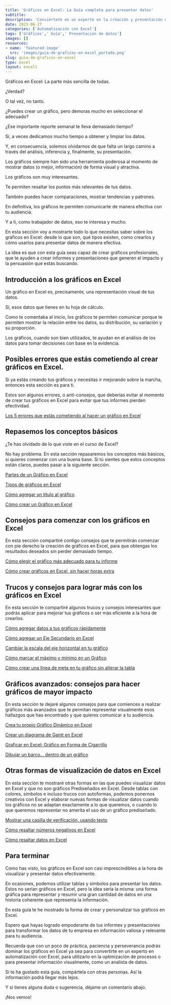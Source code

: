 ```yaml
---
title: 'Gráficos en Excel: La Guía completa para presentar datos'
subtitle: 
description: 'Conviértete en un experto en la creación y presentación de gráficos en Excel. Domina las habilidades necesarias para visualizar tus datos de manera efectiva.'
date: 2023-06-27
categories: ['Automatización con Excel']
tags: ['Gráficos',' Guía',' Presentación de datos']
images: []
resources: 
- name: 'featured-image'
  src: 'images/guia-de-graficos-en-excel_portada.png'
slug: guia-de-graficos-en-excel
type: excel
layout: excel1
---
```


Gráficos en Excel: La parte más sencilla de todas.

¿Verdad?

O tal vez, no tanto.

¿Puedes crear un gráfico, pero demoras mucho en seleccionar el adecuado?

¿Ese importante reporte semanal te lleva demasiado tiempo?

Sí, a veces dedicamos mucho tiempo a obtener y limpiar los datos.

Y, en consecuencia, solemos olvidarnos de que falta un largo camino a través del análisis, inferencia y, finalmente, su presentación.

Los gráficos siempre han sido una herramienta poderosa al momento de mostrar datos (o mejor, información) de forma visual y atractiva.

Los gráficos son muy interesantes.

Te permiten resaltar los puntos más relevantes de tus datos.

También puedes hacer comparaciones, mostrar tendencias y patrones.

En definitiva, los gráficos te permiten comunicarte de manera efectiva con tu audiencia.

Y a ti, como trabajador de datos, eso te interesa y mucho.

En esta sección voy a mostrarte todo lo que necesitas saber sobre los gráficos en Excel: desde lo que son, qué tipos existen, como crearlos y cómo usarlos para presentar datos de manera efectiva.

La idea es que con esta guía seas capaz de crear gráficos profesionales, que te ayuden a crear informes y presentaciones que generen el impacto y la persuasión que estás buscando.

## Introducción a los gráficos en Excel

Un gráfico en Excel es, precisamente, una representación visual de tus datos.

Sí, esos datos que tienes en tu hoja de cálculo.

Como te comentaba al inicio, los gráficos te permiten comunicar porque te permiten mostrar la relación entre los datos, su distribución, su variación y su proporción.

Los gráficos, cuando son bien utilizados, te ayudan en el análisis de los datos para tomar decisiones con base en la evidencia.

## Posibles errores que estás cometiendo al crear gráficos en Excel.

Si ya estás creando tus gráficos y necesitas ir mejorando sobre la marcha, entonces esta sección es para ti.

Estos son algunos errores, o anti-consejos, que deberías evitar al momento de crear tus gráficos en Excel para evitar que tus informes pierden efectividad.

[Los 5 errores que estás cometiendo al hacer un gráfico en Excel](/blog/automatizacion-con-excel/5-errores-grafico-en-excel/)

## Repasemos los conceptos básicos

¿Te has olvidado de lo que viste en el curso de Excel?

No hay problema. En esta sección repasaremos los conceptos más básicos, si quieres comenzar con una buena base. Si tú sientes que estos conceptos están claros, puedes pasar a la siguiente sección.

[Partes de un Gráfico en Excel](/blog/automatizacion-con-excel/partes-de-un-grafico/)

[Tipos de gráficos en Excel](/blog/automatizacion-con-excel/tipos-de-graficos-en-excel/)

[Cómo agregar un título al gráfico](/blog/automatizacion-con-excel/agregar-un-titulo-al-grafico/)

[Cómo crear un Gráfico en Excel](/blog/automatizacion-con-excel/como-crear-un-grafico-en-excel/)

## Consejos para comenzar con los gráficos en Excel

En esta sección compartiré contigo consejos que te permitirán comenzar con pie derecho la creación de gráficos en Excel, para que obtengas los resultados deseados sin perder demasiado tiempo.

[Cómo elegir el gráfico más adecuado para tu informe](/blog/automatizacion-con-excel/como-elegir-el-grafico-mas-adecuado/)

[Cómo crear gráficos en Excel, sin hacer horas extra](/blog/automatizacion-con-excel/como-crear-graficos-en-excel/)

## Trucos y consejos para lograr más con los gráficos en Excel

En esta sección te compartiré algunos trucos y consejos interesantes que podrás aplicar para mejorar tus gráficos o ser más eficiente a la hora de crearlos.

[Cómo agregar datos a tus gráficos rápidamente](/blog/automatizacion-con-excel/graficos-de-excel/)

[Cómo agregar un Eje Secundario en Excel](/blog/automatizacion-con-excel/eje-secundario-en-excel/)

[Cambiar la escala del eje horizontal en tu gráfico](/blog/automatizacion-con-excel/escala-del-eje-horizontal/)

[Cómo marcar el máximo y mínimo en un Gráfico](/blog/automatizacion-con-excel/maximo-y-minimo/)

[Cómo crear una línea de meta en tu gráfico sin alterar la tabla](/blog/automatizacion-con-excel/crear-una-linea-de-meta/)

## Gráficos avanzados: consejos para hacer gráficos de mayor impacto

En esta sección te dejaré algunos consejos para que comiences a realizar gráficos más avanzados que te permitan representar visualmente esos hallazgos que has encontrado y que quieres comunicar a tu audiencia.

[Crea tu propio Gráfico Dinámico en Excel](/blog/automatizacion-con-excel/grafico-dinamico-en-excel/)

[Crear un diagrama de Gantt en Excel](/blog/automatizacion-con-excel/diagrama-de-gantt-en-excel/)

[Graficar en Excel: Gráfico en Forma de Cigarrillo](/blog/automatizacion-con-excel/)

[Dibujar un barco… dentro de un gráfico](/blog/automatizacion-con-excel/graficar-en-excel/)

## Otras formas de visualización de datos en Excel

En esta sección te mostraré otras formas en las que puedes visualizar datos en Excel y que no son gráficos Prediseñados en Excel. Desde tablas con colores, símbolos e incluso trucos con autoformas, podemos ponernos creativos con Excel y elaborar nuevas formas de visualizar datos cuando los gráficos no se adaptan exactamente a lo que queremos, o cuando lo que queremos representar no amerita el uso de un gráfico prediseñado.

[Mostrar una casilla de verificación, usando texto](/blog/automatizacion-con-excel/casilla-de-verificacion/)

[Cómo resaltar números negativos en Excel](/blog/automatizacion-con-excel/resaltar-numeros-negativos-en-excel/)

[Cómo resaltar datos en Excel](/blog/automatizacion-con-excel/resaltar-en-excel/)

## Para terminar

Como has visto, los gráficos en Excel son casi imprescindibles a la hora de visualizar y presentar datos efectivamente.

En ocasiones, podemos utilizar tablas y símbolos para presentar los datos. Estos no serían gráficos en Excel, pero la idea sería la misma: una forma gráfica para representar y resumir una gran cantidad de datos en una historia coherente que representa la información.

En esta guía te he mostrado la forma de crear y personalizar tus gráficos en Excel.

Espero que hayas logrado empoderarte de tus informes y presentaciones para transformar los datos de tu empresa en información valiosa y relevante para tu audiencia.

Recuerda que con un poco de práctica, paciencia y perseverancia podrás dominar los gráficos en Excel ya sea para convertirte en un experto en automatización con Excel, para utilizarlo en la optimización de procesos o para presentar información visualmente, como un analista de datos.

Si te ha gustado esta guía, compártela con otras personas. Así la información podrá llegar más lejos.

Y si tienes alguna duda o sugerencia, déjame un comentario abajo.

¡Nos vemos!
